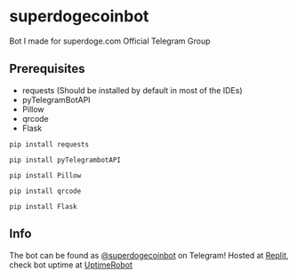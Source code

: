 # superdogecoinbot
Bot I made for superdoge.com Official Telegram Group

## Prerequisites
- requests (Should be installed by default in most of the IDEs)
- pyTelegramBotAPI
- Pillow
- qrcode
- Flask

```
pip install requests
```

```
pip install pyTelegrambotAPI
```

```
pip install Pillow
```

```
pip install qrcode
```

```
pip install Flask
```

## Info
The bot can be found as [@superdogecoinbot](https://telegram.dog/superdogecoinbot/) on Telegram!
Hosted at [Replit](https://repl.it/), check bot uptime at [UptimeRobot](https://bit.ly/sdogebot)
